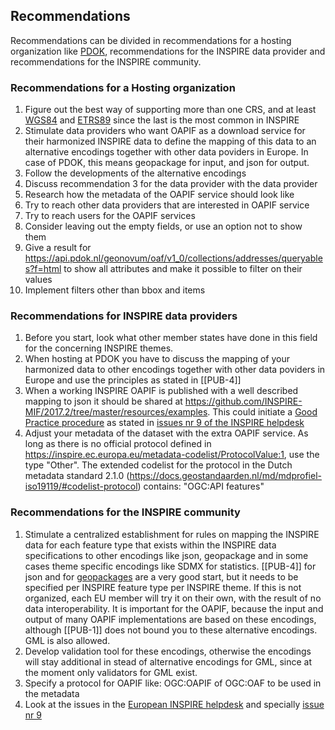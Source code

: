 ## Recommendations

Recommendations can be divided in recommendations for a hosting organization like [PDOK](https://www.pdok.nl), recommendations for the INSPIRE data provider and recommendations for the INSPIRE community.

### Recommendations for a Hosting organization

1. Figure out the best way of supporting more than one CRS, and at least [WGS84](https://epsg.io/4326) and [ETRS89](https://epsg.io/4258) since the last is the most common in INSPIRE
2. Stimulate data providers who want OAPIF as a download service for their harmonized INSPIRE data to define the mapping of this data to an alternative encodings together with other data poviders in Europe. In case of PDOK, this means geopackage for input, and json for output.
3. Follow the developments of the alternative encodings
4. Discuss recommendation 3 for the data provider with the data provider
5. Research how the metadata of the OAPIF service should look like
6. Try to reach other data providers that are interested in OAPIF service
7. Try to reach users for the OAPIF services
8. Consider leaving out the empty fields, or use an option not to show them
9. Give a result for https://api.pdok.nl/geonovum/oaf/v1_0/collections/addresses/queryables?f=html to show all attributes and make it possible to filter on their values
10. Implement filters other than bbox and items

### Recommendations for INSPIRE data providers

1. Before you start, look what other member states have done in this field for the concerning INSPIRE themes.
2. When hosting at PDOK you have to discuss the mapping of your harmonized data to other encodings together with other data poviders in Europe and use the principles as stated in [[PUB-4]]
3. When a working INSPIRE OAPIF is published with a well described mapping to json it should be shared at https://github.com/INSPIRE-MIF/2017.2/tree/master/resources/examples. 
This could initiate a [Good Practice procedure](https://inspire.ec.europa.eu/portfolio/good-practice-library) as stated in [issues nr 9 of the INSPIRE helpdesk](https://github.com/INSPIRE-MIF/helpdesk/issues/9) 
4. Adjust your metadata of the dataset with the extra OAPIF service. As long as there is no official protocol defined in https://inspire.ec.europa.eu/metadata-codelist/ProtocolValue:1, use the type "Other". The extended codelist for the protocol in the Dutch metadata standard 2.1.0 (https://docs.geostandaarden.nl/md/mdprofiel-iso19119/#codelist-protocol) contains: "OGC:API features"

### Recommendations for the INSPIRE community

1. Stimulate a centralized establishment for rules on mapping the INSPIRE data for each feature type that exists within the INSPIRE data specifications to other encodings like json, geopackage and in some cases theme specific encodings like SDMX for statistics. 
[[PUB-4]] for json and for [geopackages](https://github.com/INSPIRE-MIF/gp-geopackage-encodings) are a very good start, but it needs to be specified per INSPIRE feature type per INSPIRE theme.
If this is not organized, each EU member will try it on their own, with the result of no data interoperability. It is important for the OAPIF, because the input and output of many OAPIF implementations are based on these encodings, although [[PUB-1]] does not bound you to these alternative encodings. GML is also allowed. 
2. Develop validation tool for these encodings, otherwise the encodings will stay additional in stead of alternative encodings for GML, since at the moment only validators for GML exist.
3. Specify a protocol for OAPIF like: OGC:OAPIF of OGC:OAF to be used in the metadata
4. Look at the issues in the [European INSPIRE helpdesk](https://github.com/INSPIRE-MIF/helpdesk) and specially [issue nr 9](https://github.com/INSPIRE-MIF/helpdesk/issues/9)
